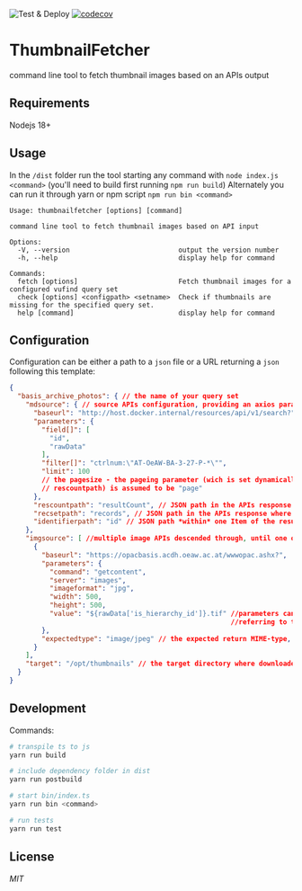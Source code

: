 ![Test & Deploy](https://github.com/ctot-nondef/thumbnailfetcher/actions/workflows/build.yml/badge.svg) [![codecov](https://codecov.io/gh/ctot-nondef/thumbnailfetcher/branch/master/graph/badge.svg?token=M806CCGIIZ)](https://codecov.io/gh/ctot-nondef/thumbnailfetcher)

# ThumbnailFetcher

command line tool to fetch thumbnail images based on an APIs output

## Requirements

Nodejs 18+

## Usage

In the `/dist` folder run the tool starting any command with `node index.js <command>`
(you'll need to build first running `npm run build`)
Alternately you can run it through yarn or npm script `npm run bin <command>`

```
Usage: thumbnailfetcher [options] [command]

command line tool to fetch thumbnail images based on API input

Options:
  -V, --version                           output the version number
  -h, --help                              display help for command

Commands:
  fetch [options]                         Fetch thumbnail images for a configured vufind query set
  check [options] <configpath> <setname>  Check if thumbnails are missing for the specified query set.
  help [command]                          display help for command
```

## Configuration

Configuration can be either a path to a `json` file or a URL returning a `json` following this template:

```json lines
{
  "basis_archive_photos": { // the name of your query set
    "mdsource": { // source APIs configuration, providing an axios parameter array
      "baseurl": "http://host.docker.internal/resources/api/v1/search?",
      "parameters": {
        "field[]": [
          "id",
          "rawData"
        ],
        "filter[]": "ctrlnum:\"AT-OeAW-BA-3-27-P-*\"",
        "limit": 100
        // the pagesize - the pageing parameter (wich is set dynamically based on  
        // rescountpath) is assumed to be "page"
      },
      "rescountpath": "resultCount", // JSON path in the APIs response where the sets result count can be found
      "recsetpath": "records", // JSON path in the APIs response where the Array of records is returned
      "identifierpath": "id" // JSON path *within* one Item of the result list to indicate the thumbnails identifier 
    },
    "imgsource": [ //multiple image APIs descended through, until one of them returns a valid jpeg
      {
        "baseurl": "https://opacbasis.acdh.oeaw.ac.at/wwwopac.ashx?",
        "parameters": {
          "command": "getcontent",
          "server": "images",
          "imageformat": "jpg",
          "width": 500,
          "height": 500,
          "value": "${rawData['is_hierarchy_id']}.tif" //parameters can be parsed with js template syntax, properties are 
                                                       //referring to the current item processed form the array in recsetpath 
        },
        "expectedtype": "image/jpeg" // the expected return MIME-type, as of now only jpeg is possible
      }
    ],
    "target": "/opt/thumbnails" // the target directory where downloaded imagery is to be saved
  }
}
```

## Development
Commands:

```bash
# transpile ts to js
yarn run build

# include dependency folder in dist
yarn run postbuild

# start bin/index.ts
yarn run bin <command>

# run tests
yarn run test
```

## License
*MIT*

